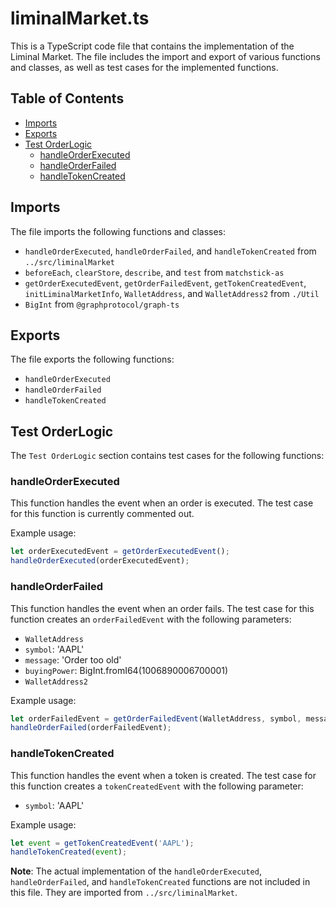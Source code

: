 # liminalMarket.ts

This is a TypeScript code file that contains the implementation of the Liminal Market. The file includes the import and export of various functions and classes, as well as test cases for the implemented functions.

## Table of Contents

- [Imports](#imports)
- [Exports](#exports)
- [Test OrderLogic](#test-orderlogic)
  - [handleOrderExecuted](#handleorderexecuted)
  - [handleOrderFailed](#handleorderfailed)
  - [handleTokenCreated](#handletokencreated)

## Imports

The file imports the following functions and classes:

- `handleOrderExecuted`, `handleOrderFailed`, and `handleTokenCreated` from `../src/liminalMarket`
- `beforeEach`, `clearStore`, `describe`, and `test` from `matchstick-as`
- `getOrderExecutedEvent`, `getOrderFailedEvent`, `getTokenCreatedEvent`, `initLiminalMarketInfo`, `WalletAddress`, and `WalletAddress2` from `./Util`
- `BigInt` from `@graphprotocol/graph-ts`

## Exports

The file exports the following functions:

- `handleOrderExecuted`
- `handleOrderFailed`
- `handleTokenCreated`

## Test OrderLogic

The `Test OrderLogic` section contains test cases for the following functions:

### handleOrderExecuted

This function handles the event when an order is executed. The test case for this function is currently commented out.

Example usage:

```typescript
let orderExecutedEvent = getOrderExecutedEvent();
handleOrderExecuted(orderExecutedEvent);
```

### handleOrderFailed

This function handles the event when an order fails. The test case for this function creates an `orderFailedEvent` with the following parameters:

- `WalletAddress`
- `symbol`: 'AAPL'
- `message`: 'Order too old'
- `buyingPower`: BigInt.fromI64(1006890006700001)
- `WalletAddress2`

Example usage:

```typescript
let orderFailedEvent = getOrderFailedEvent(WalletAddress, symbol, message, buyingPower, WalletAddress2);
handleOrderFailed(orderFailedEvent);
```

### handleTokenCreated

This function handles the event when a token is created. The test case for this function creates a `tokenCreatedEvent` with the following parameter:

- `symbol`: 'AAPL'

Example usage:

```typescript
let event = getTokenCreatedEvent('AAPL');
handleTokenCreated(event);
```

**Note**: The actual implementation of the `handleOrderExecuted`, `handleOrderFailed`, and `handleTokenCreated` functions are not included in this file. They are imported from `../src/liminalMarket`.